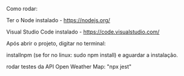 Como rodar:

Ter o Node instalado - https://nodejs.org/

Visual Studio Code instalado - https://code.visualstudio.com/

Após abrir o projeto, digitar no terminal:

installnpm  (se for no linux: sudo npm install) e aguardar a instalação.


rodar testes da API Open Weather Map: "npx jest"

